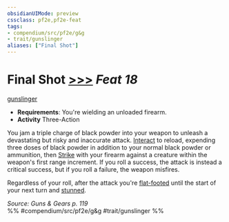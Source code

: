 ```yaml
---
obsidianUIMode: preview
cssclass: pf2e,pf2e-feat
tags:
- compendium/src/pf2e/g&g
- trait/gunslinger
aliases: ["Final Shot"]
---
```

# Final Shot  [>>>](../../Rules/core-rulebook/chapter-9-playing-the-game.md#Actions "Three-Action") *Feat 18*  
[gunslinger](../../Rules/traits/gunslinger-g-g.md)  

- **Requirements**: You're wielding an unloaded firearm.
- **Activity** Three-Action

You jam a triple charge of black powder into your weapon to unleash a devastating but risky and inaccurate attack. [Interact](../../Rules/actions/interact.md) to reload, expending three doses of black powder in addition to your normal black powder or ammunition, then [Strike](../../Rules/actions/strike.md) with your firearm against a creature within the weapon's first range increment. If you roll a success, the attack is instead a critical success, but if you roll a failure, the weapon misfires.

Regardless of your roll, after the attack you're [flat-footed](../../Rules/conditions.md#Flat-footed) until the start of your next turn and [stunned](../../Rules/conditions.md#Stunned).

*Source: Guns & Gears p. 119*  
%% #compendium/src/pf2e/g&g #trait/gunslinger %%